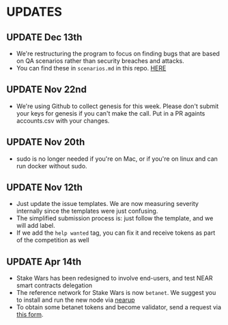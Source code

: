 # UPDATES

## UPDATE Dec 13th

* We're restructuring the program to focus on finding bugs that are based on QA scenarios rather than security breaches and attacks.
* You can find these in `scenarios.md` in this repo. [HERE](./scenarios.md)

## UPDATE Nov 22nd

* We're using Github to collect genesis for this week. Please don't submit your keys for genesis if you can't make the call. Put in a PR againts accounts.csv with your changes.

## UPDATE Nov 20th

* sudo is no longer needed if you're on Mac, or if you're on linux and can run docker without sudo.

## UPDATE Nov 12th

* Just update the issue templates. We are now measuring severity internally since the templates were just confusing.
* The simplified submission process is: just follow the template, and we will add label.
* If we add the `help wanted` tag, you can fix it and receive tokens as part of the competition as well

## UPDATE Apr 14th

* Stake Wars has been redesigned to involve end-users, and test NEAR smart contracts delegation
* The reference network for Stake Wars is now `betanet`. We suggest you to install and run the new node via [nearup](https://github.com/near/nearup)
* To obtain some betanet tokens and become validator, send a request via [this form](https://docs.google.com/forms/d/1xarv54e-fFSuD2AQorAPx4086z3zyS5ZNGwcLr4QkeQ).